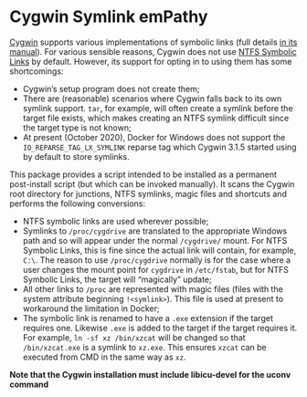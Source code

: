 Cygwin Symlink emPathy
======================

[Cygwin](https://cygwin.com) supports various implementations of symbolic links (full details [in
its manual](https://www.cygwin.com/cygwin-ug-net/using.html#pathnames-symlinks)). For various
sensible reasons, Cygwin does not use [NTFS Symbolic Links](https://docs.microsoft.com/en-us/windows/win32/fileio/symbolic-links)
by default. However, its support for opting in to using them has some shortcomings:

- Cygwin’s setup program does not create them;
- There are (reasonable) scenarios where Cygwin falls back to its own symlink support. `tar`, for
  example, will often create a symlink before the target file exists, which makes creating an NTFS
  symlink difficult since the target type is not known;
- At present (October 2020), Docker for Windows does not support the `IO_REPARSE_TAG_LX_SYMLINK`
  reparse tag which Cygwin 3.1.5 started using by default to store symlinks.

This package provides a script intended to be installed as a permanent post-install script (but
which can be invoked manually). It scans the Cygwin root directory for junctions, NTFS symlinks,
magic files and shortcuts and performs the following conversions:

- NTFS symbolic links are used wherever possible;
- Symlinks to `/proc/cygdrive` are translated to the appropriate Windows path and so will appear
  under the normal `/cygdrive/` mount. For NTFS Symbolic Links, this is fine since the actual link
  will contain, for example, `C:\`. The reason to use `/proc/cygdrive` normally is for the case
  where a user changes the mount point for `cygdrive` in `/etc/fstab`, but for NTFS Symbolic Links,
  the target will “magically” update;
- All other links to `/proc` are represented with magic files (files with the system attribute
  beginning `!<symlink>`). This file is used at present to workaround the limitation in Docker;
- The symbolic link is renamed to have a `.exe` extension if the target requires one. Likewise
  `.exe` is added to the target if the target requires it. For example, `ln -sf xz /bin/xzcat` will
  be changed so that `/bin/xzcat.exe` is a symlink to `xz.exe`. This ensures `xzcat` can be executed
  from CMD in the same way as `xz`.

**Note that the Cygwin installation must include libicu-devel for the uconv command**

